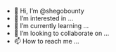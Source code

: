 - 👋 Hi, I’m @shegobounty
- 👀 I’m interested in ...
- 🌱 I’m currently learning ...
- 💞️ I’m looking to collaborate on ...
- 📫 How to reach me ...

<!---
shegobounty/shegobounty is a ✨ special ✨ repository because its `README.md` (this file) appears on your GitHub profile.
You can click the Preview link to take a look at your changes.
--->
